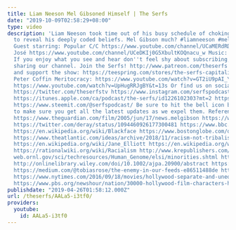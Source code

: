 ```yaml
---
title: Liam Neeson Mel Gibsoned Himself | The Serfs
date: "2019-10-09T02:58:29+08:00"
type: video
description: 'Liam Neeson took time out of his busy schedule of choking out wolves
  to reveal his deeply coded beliefs. Mel Gibson much? #liamneeson #melgibson #hollywood
  Guest starring: Popular C/C https://www.youtube.com/channel/UCaMERdRDxTo8rgowNCLOyjA
  José https://www.youtube.com/channel/UCeDKIj0G5XbultKOQnacu_w Music: https://www.youtube.com/watch?v=dvCvbzxTlqY
  If you enjoy what you see and hear don''t feel shy about subscribing, liking or
  sharing our channel. Join the Serfs! http://www.patreon.com/theserfs Buy a T-Shirt
  and support the show: https://teespring.com/stores/the-serfs-capitalist-shill #spreadthebread
  Peter Coffin Meritocracy: https://www.youtube.com/watch?v=GT2iU9pAI_Y For Harriet:
  https://www.youtube.com/watch?v=UpHugRRJgBY&t=13s Or find us on social media: https://www.weareserfs.com
  https://twitter.com/theserfstv https://www.instagram.com/serfspodcast/ https://www.facebook.com/serfspodcast
  https://itunes.apple.com/ca/podcast/the-serfs/id1226102303?mt=2 https://www.soundcloud.com/theserfs
  https://www.steemit.com/@serfspodcast/ Be sure to hit the bell icon beside subscribe
  to make sure you get all the latest updates as we expel them. References: https://variety.com/2016/film/news/mel-gibson-interview-anti-semitic-2006-arrest-podcast-1201902552/
  https://www.theguardian.com/film/2005/jun/17/news.melgibson https://www.nytimes.com/2006/07/30/us/30gibson.html
  https://twitter.com/deray/status/1094460926177300481 https://www.bbc.com/news/world-us-canada-47193273
  https://en.wikipedia.org/wiki/Blackface https://www.bostonglobe.com/opinion/2019/02/07/not-racist-gucci/He1AZqPWnwd09LOCsfOZBL/story.html
  https://www.theatlantic.com/ideas/archive/2018/11/racism-not-tribalism/575173/ https://globalnews.ca/news/4946004/blackface-1980s-pop-culture/
  https://en.wikipedia.org/wiki/Jane_Elliott https://en.wikipedia.org/wiki/Ethnonym
  https://rationalwiki.org/wiki/Racialism http://www.krepublishers.com/02-Journals/T-Anth/Anth-09-0-000-000-2007-Web/Anth-09-1-000-000-2007-Abst-PDF/Anth-09-1-073-078-2007-422-%20%8Atrkalj-G/Anth-09-1-073-078-2007-422-%20%8Atrkalj-G-Tt.pdf
  web.ornl.gov/sci/techresources/Human_Genome/elsi/minorities.shtml https://www.thejournal.ie/hate-crime-4105605-Jul2018/
  http://onlinelibrary.wiley.com/doi/10.1002/ajpa.20900/abstract https://www.jstor.org/stable/10.1017/s0022381612000540?seq=1#page_scan_tab_contents
  https://medium.com/@tobiasrose/the-enemy-in-our-feeds-e86511488de https://en.wikipedia.org/wiki/The_Birth_of_a_Nation
  https://www.nytimes.com/2016/09/18/movies/hollywood-separate-and-unequal.html https://www.counterpunch.org/2016/03/16/the-history-of-hollywood-propaganda-for-white-supremacy-at-home-and-us-militarism-abroad/
  https://www.pbs.org/newshour/nation/30000-hollywood-film-characters-heres-many-werent-white'
publishdate: "2019-04-26T01:58:12.000Z"
url: /theserfs/AALa5-i3tf0/
providers:
  youtube:
    id: AALa5-i3tf0
---
```

